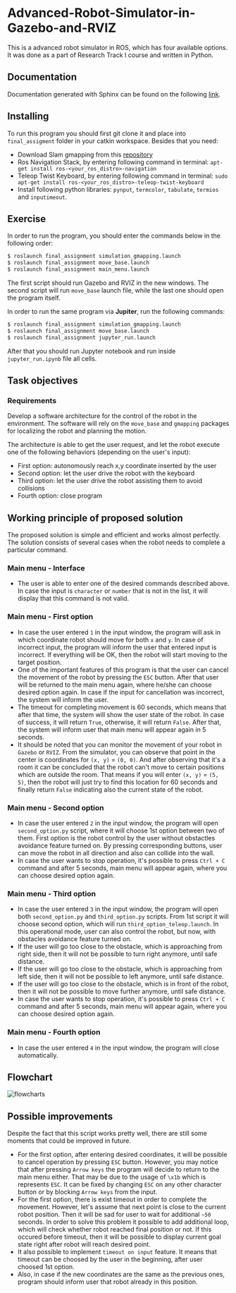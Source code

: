 Advanced-Robot-Simulator-in-Gazebo-and-RVIZ
================================

This is a advanced robot simulator in ROS, which has four available options. It was done as a part of Research Track I course and written in Python.

Documentation
----------------------

Documentation generated with Sphinx can be found on the following [link](https://jabrail-chumakov.github.io/Advanced-Robot-Simulator-in-Gazebo-and-RVIZ/).

Installing
----------------------

To run this program you should first git clone it and place into `final_assigment` folder in your catkin workspace. Besides that you need:
- Download Slam gmapping from this [repository](https://github.com/CarmineD8/slam_gmapping)
- Ros Navigation Stack, by entering following command in terminal: `apt-get install ros-<your_ros_distro>-navigation`
- Teleop Twist Keyboard, by entering following command in terminal: `sudo apt-get install ros-<your_ros_distro>-teleop-twist-keyboard`
- Install following python libraries: `pynput`, `termcolor`, `tabulate`, `termios` and `inputimeout`.

Exercise
-----------------------------

In order to run the program, you should enter the commands below in the following order:

```bash
$ roslaunch final_assignment simulation_gmapping.launch
$ roslaunch final_assignment move_base.launch
$ roslaunch final_assignment main_menu.launch
```
The first script should run Gazebo and RVIZ in the new windows. The second script will run `move_base` launch file, while the last one should open the program itself.

In order to run the same program via **Jupiter**, run the following commands:

```bash
$ roslaunch final_assignment simulation_gmapping.launch
$ roslaunch final_assignment move_base.launch
$ roslaunch final_assignment jupyter_run.launch
```
After that you should run Jupyter notebook and run inside `jupyter_run.ipynb` file all cells.

Task objectives
---------
### Requirements ###

Develop a software architecture for the control of the robot in the environment. The software will rely on the `move_base` and `gmapping` packages for localizing the robot and planning the motion.

The architecture is able to get the user request, and let the robot execute one of the following behaviors (depending on the user's input):
- First option: autonomously reach x,y coordinate inserted by the user
- Second option: let the user drive the robot with the keyboard
- Third option: let the user drive the robot assisting them to avoid collisions
- Fourth option: close program

Working principle of proposed solution
-----------------------------

The proposed solution is simple and efficient and works almost perfectly. The solution consists of several cases when the robot needs to complete a particular command.

### Main menu - Interface ###

- The user is able to enter one of the desired commands described above. In case the input is `character` or `number` that is not in the list, it will display that this command is not valid. 

### Main menu - First option ###

- In case the user entered `1` in the input window, the program will ask in which coordinate robot should move for both `x` and `y`. In case of incorrect input, the program will inform the user that entered input is incorrect. If everything will be OK, then the robot will start moving to the target position. 
- One of the important features of this program is that the user can cancel the movement of the robot by pressing the `ESC` button. After that user will be returned to the main menu again, where he/she can choose desired option again. In case if the input for cancellation was incorrect, the system will inform the user. 
- The timeout for completing movement is 60 seconds, which means that after that time, the system will show the user state of the robot. In case of success, it will return `True`, otherwise, it will return `False`. After that, the system will inform user that main menu will appear again in 5 seconds.
- It should be noted that you can monitor the movement of your robot in `Gazebo` or `RVIZ`. From the simulator, you can observe that point in the center is coordinates for `(x, y)` = `(0, 0)`. And after observing that it's a room it can be concluded that the robot can't move to certain positions which are outside the room. That means if you will enter `(x, y)` = `(5, 5)`, then the robot will just try to find this location for 60 seconds and finally return `False` indicating also the current state of the robot.

### Main menu - Second option ###

- In case the user entered `2` in the input window, the program will open `second_option.py` script, where it will choose 1st option between two of them. First option is the robot control by the user without obstactles avoidance feature turned on. By pressing corresponding buttons, user can move the robot in all direction and also can collide into the wall.
- In case the user wants to stop operation, it's possible to press `Ctrl + C` command and after 5 seconds, main menu will appear again, where you can choose desired option again.

### Main menu - Third option ###

- In case the user entered `3` in the input window, the program will open both `second_option.py` and `third_option.py` scripts. From 1st script it will choose second option, which will run `third_option_teleop.launch`. In this operational mode, user can also control the robot, but now, with obstacles avoidance feature turned on. 
- If the user will go too close to the obstacle, which is approaching from right side, then it will not be possible to turn right anymore, until safe distance. 
- If the user will go too close to the obstacle, which is approaching from left side, then it will not be possible to left anymore, until safe distance.
- If the user will go too close to the obstacle, which is in front of the robot, then it will not be possible to move further anymore, until safe distance.
- In case the user wants to stop operation, it's possible to press `Ctrl + C` command and after 5 seconds, main menu will appear again, where you can choose desired option again.

### Main menu - Fourth option ###

- In case the user entered `4` in the input window, the program will close automatically. 

Flowchart
-----------------------------
![flowcharts](https://user-images.githubusercontent.com/67557966/153733475-f29e3aa0-76fb-40a2-9106-d8fb695bdbdc.png)


Possible improvements
-----------------------------

Despite the fact that this script works pretty well, there are still some moments that could be improved in future.

- For the first option, after entering desired coordinates, it will be possible to cancel operation by pressing `ESC` button. However, you may notice that after pressing `Arrow keys` the program will decide to return to the main menu either. That may be due to the usage of `\x1b` which is represents `ESC`. It can be fixed by changing `ESC` on any other character button or by blocking `Arrow keys` from the input. 
- For the first option, there is exist timeout in order to complete the movement. However, let's assume that next point is close to the current robot position. Then it will be sad for user to wait for additional `~50` seconds. In order to solve this problem it possible to add additional loop, which will check whether robot reached final position or not. If this occured before timeout, then it will be possible to display current goal state right after robot will reach desired point. 
- It also possible to implement `timeout on input` feature. It means that timeout can be choosed by the user in the beginning, after user choosed 1st option. 
- Also, in case if the new coordinates are the same as the previous ones, program should inform user that robot already in this position.
